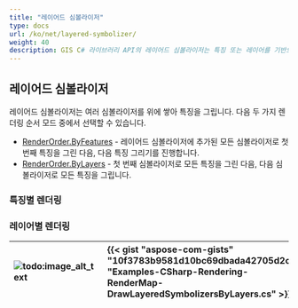 ```yaml
---
title: "레이어드 심볼라이저"
type: docs
url: /ko/net/layered-symbolizer/
weight: 40
description: GIS C# 라이브러리 API의 레이어드 심볼라이저는 특징 또는 레이어를 기반으로 렌더링 순서 모드를 사용하여 여러 심볼라이저를 위에 쌓아 특징을 그립니다.
---
```


## **레이어드 심볼라이저**
레이어드 심볼라이저는 여러 심볼라이저를 위에 쌓아 특징을 그립니다. 다음 두 가지 렌더링 순서 모드 중에서 선택할 수 있습니다.

- [RenderOrder.ByFeatures](https://reference.aspose.com/gis/net/aspose.gis.rendering.symbolizers/renderingorder) - 레이어드 심볼라이저에 추가된 모든 심볼라이저로 첫 번째 특징을 그린 다음, 다음 특징 그리기를 진행합니다.
- [RenderOrder.ByLayers](https://reference.aspose.com/gis/net/aspose.gis.rendering.symbolizers/renderingorder) - 첫 번째 심볼라이저로 모든 특징을 그린 다음, 다음 심볼라이저로 모든 특징을 그립니다.

### **특징별 렌더링**

### **레이어별 렌더링**


|![todo:image_alt_text](layered-symbolizer_1.png)|{{< gist "aspose-com-gists" "10f3783b9581d10bc69dbada42705d2c" "Examples-CSharp-Rendering-RenderMap-DrawLayeredSymbolizersByLayers.cs" >}}|
| :- | :- |
